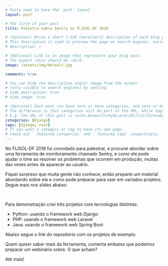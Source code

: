 ```yaml
---
# Posts need to have the `post` layout
layout: post

# The title of your post
title: Palestra sobre Sentry no FLISOL-DF 2018

# (Optional) Write a short (~150 characters) description of each blog post.
# This description is used to preview the page on search engines, social media, etc.
# description: >

# (Optional) Link to an image that represents your blog post.
# The aspect ratio should be ~16:9.
image: /assets/img/default.jpg

comments: true

# You can hide the description and/or image from the output
# (only visible to search engines) by setting:
# hide_description: true
# hide_image: true

# (Optional) Each post can have zero or more categories, and zero or more tags.
# The difference is that categories will be part of the URL, while tags will not.
# E.g. the URL of this post is <site.baseurl>/hydejack/2017/11/23/example-content/
categories: [django]
tags: [django, rest]
# If you want a category or tag to have its own page,
# check out `_featured_categories` and `_featured_tags` respectively.
---
```


No FLISOL-DF 2018 fui convidado para palestrar, e procurei abordar
sobre uma ferramenta de monitoramento chamado Sentry, e como ele pode ajudar o time ao resolver os problemas que ocorrem em produção, muitas das vezes antes de aparecer ao usuário.

Fiquei surpreso que muita gente não conhece, então preparei um material abordando sobre ela e como pode preparar para usar em variados projetos. Segue mais nos slides abaixo:

<br/>

<script async class="speakerdeck-embed" data-id="0d5e9e25103149359c4a27af4d7eed84" data-ratio="1.33333333333333" src="//speakerdeck.com/assets/embed.js"></script>

Para demonstração criei três projetos com tecnologias distintas:

- Python: usando o framework web Django
- PHP: usando o framework web Laravel
- Java: usando o framework web Spring Boot

Abaixo segue o link do repositório com os projetos de exemplo:

<div class="github-card" data-github="gilsondev/sentry-demo" data-width="800" data-height="130" data-theme="default"></div>

Quem quiser saber mais da ferramenta, comenta embaixo que podemos preparar um webinário sobre. O que acham?

Até mais!
